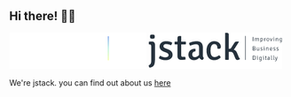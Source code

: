 ## Hi there! 👋🏻

![alt](https://github.com/jstack-be/.github/blob/main/res/logo_light.png#gh-dark-mode-only)
![alt](https://github.com/jstack-be/.github/blob/main/res/logo_dark.png#gh-light-mode-only)

We're jstack.
you can find out about us [here](https://jstack.eu)
